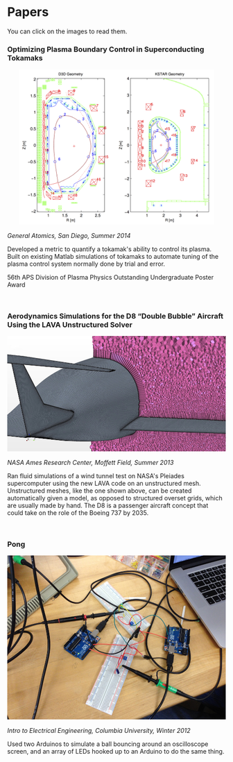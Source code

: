 # Papers

You can click on the images to read them.

### Optimizing Plasma Boundary Control in Superconducting Tokamaks

<center><a href="./dpp-poster.pdf"><img src="../../physics/papers/d3dkstar.png" width="450px"/></a></center>

_General Atomics, San Diego, Summer 2014_

Developed a metric to quantify a tokamak's ability to control its plasma. Built on existing Matlab simulations of tokamaks to automate tuning of the plasma control system normally done by trial and error. 

56th APS Division of Plasma Physics Outstanding Undergraduate Poster Award

<br>

### Aerodynamics Simulations for the D8 “Double Bubble” Aircraft Using the LAVA Unstructured Solver

<center><a href="./d8-sim.pdf"><img src="../../physics/papers/star.jpg"/></a></center>

_NASA Ames Research Center, Moffett Field, Summer 2013_

Ran fluid simulations of a wind tunnel test on NASA's Pleiades supercomputer using the new LAVA code on an unstructured mesh. Unstructured meshes, like the one shown above, can be created automatically given a model, as opposed to structured overset grids, which are usually made by hand. The D8 is a passenger aircraft concept that could take on the role of the Boeing 737 by 2035.

<br>

### Pong

<center><a href="./pong.pdf"><img src="../../physics/papers/arduinos.jpg"/></a></center>

_Intro to Electrical Engineering, Columbia University, Winter 2012_

Used two Arduinos to simulate a ball bouncing around an oscilloscope screen, and an array of LEDs hooked up to an Arduino to do the same thing.
